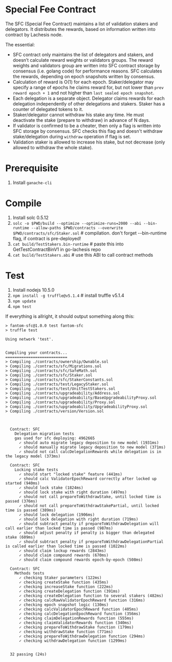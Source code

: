 # Special Fee Contract

The SFC (Special Fee Contract) maintains a list of validation stakers and delegators.
It distributes the rewards, based on information written into contract by Lachesis node.

The essential:
- SFC contract only maintains the list of delegators and stakers, and doesn’t calculate reward weights or validators groups. The reward weights and validators group are written into SFC contract storage by consensus (i.e. golang code) for performance reasons. SFC calculates the rewards, depending on epoch snapshots written by consensus.
- Calculation of reward is O(1) for each epoch. Staker/delegator may specify a range of epochs he claims reward for, but not lower than `prev reward epoch + 1` and not higher than `last sealed epoch snapshot`.
- Each delegation is a separate object. Delegator claims rewards for each delegation independently of other delegations and stakers. Staker has a counter of delegated tokens to it.
- Staker/delegator cannot withdraw his stake any time. He must deactivate the stake (prepare to withdraw) in advance of N days.
- If validator is confirmed to be a cheater, then only a flag is written into SFC storage by consensus. SFC checks this flag and doesn't withdraw stake/delegation during `withdraw` operation if flag is set.
- Validation staker is allowed to increase his stake, but not decrease (only allowed to withdraw the whole stake).

# Prerequisite
1. Install `ganache-cli`

# Compile

1. Install solc 0.5.12
2. `solc -o $PWD/build --optimize --optimize-runs=2000 --abi --bin-runtime --allow-paths $PWD/contracts --overwrite $PWD/contracts/sfc/Staker.sol` # compilation. don't forget --bin-runtime flag, if contract is pre-deployed!
3. `cat build/TestStakers.bin-runtime` # paste this into GetTestContractBinV1 in go-lachesis repo
4. `cat build/TestStakers.abi` # use this ABI to call contract methods

# Test

1. Install nodejs 10.5.0
2. `npm install -g truffle@v5.1.4` # install truffle v5.1.4
3. `npm update`
4. `npm test`

If everything is allright, it should output something along this:
```
> fantom-sfc@1.0.0 test fantom-sfc
> truffle test

Using network 'test'.


Compiling your contracts...
===========================
> Compiling ./contracts/ownership/Ownable.sol
> Compiling ./contracts/sfc/Migrations.sol
> Compiling ./contracts/sfc/SafeMath.sol
> Compiling ./contracts/sfc/Staker.sol
> Compiling ./contracts/sfc/StakerConstants.sol
> Compiling ./contracts/test/LegacyStaker.sol
> Compiling ./contracts/test/UnitTestStakers.sol
> Compiling ./contracts/upgradeability/Address.sol
> Compiling ./contracts/upgradeability/BaseUpgradeabilityProxy.sol
> Compiling ./contracts/upgradeability/Proxy.sol
> Compiling ./contracts/upgradeability/UpgradeabilityProxy.sol
> Compiling ./contracts/version/Version.sol



  Contract: SFC
    Delegation migration tests
	gas used for sfc deploying: 4962665
      ✓ should auto migrate legacy deposition to new model (1931ms)
      ✓ should manually migrate legacy deposition to new model (371ms)
      ✓ should not call calcDelegationRewards while delegation is in the legacy model (373ms)

  Contract: SFC
    Locking stake tests
      ✓ should start "locked stake" feature (441ms)
      ✓ should calc ValidatorEpochReward correctly after locked up started (940ms)
      ✓ should lock stake (1824ms)
      ✓ should lock stake with right duration (497ms)
      ✓ should not call prepareToWithdrawStake, until locked time is passed (376ms)
      ✓ should not call prepareToWithdrawStakePartial, until locked time is passed (389ms)
      ✓ should lock delegation (1906ms)
      ✓ should lock delegation with right duration (719ms)
      ✓ should subtract penalty if prepareToWithdrawDelegation will call earlier than locked time is passed (987ms)
      ✓ should adjust penalty if penalty is bigger than delegated stake (609ms)
      ✓ should subtract penalty if prepareToWithdrawDelegationPartial is called earlier than locked time is passed (1022ms)
      ✓ should claim lockup rewards (2843ms)
      ✓ should claim compound rewards (670ms)
      ✓ should claim compound rewards epoch-by-epoch (508ms)

  Contract: SFC
    Methods tests
      ✓ checking Staker parameters (122ms)
      ✓ checking createStake function (435ms)
      ✓ checking increaseStake function (222ms)
      ✓ checking createDelegation function (391ms)
      ✓ checking createDelegation function to several stakers (482ms)
      ✓ checking calcRawValidatorEpochReward function (316ms)
      ✓ checking epoch snapshot logic (130ms)
      ✓ checking calcValidatorEpochReward function (405ms)
      ✓ checking calcDelegationEpochReward function (356ms)
      ✓ checking claimDelegationRewards function (555ms)
      ✓ checking claimValidatorRewards function (340ms)
      ✓ checking prepareToWithdrawStake function (179ms)
      ✓ checking withdrawStake function (771ms)
      ✓ checking prepareToWithdrawDelegation function (294ms)
      ✓ checking withdrawDelegation function (1299ms)


  32 passing (24s)
```
